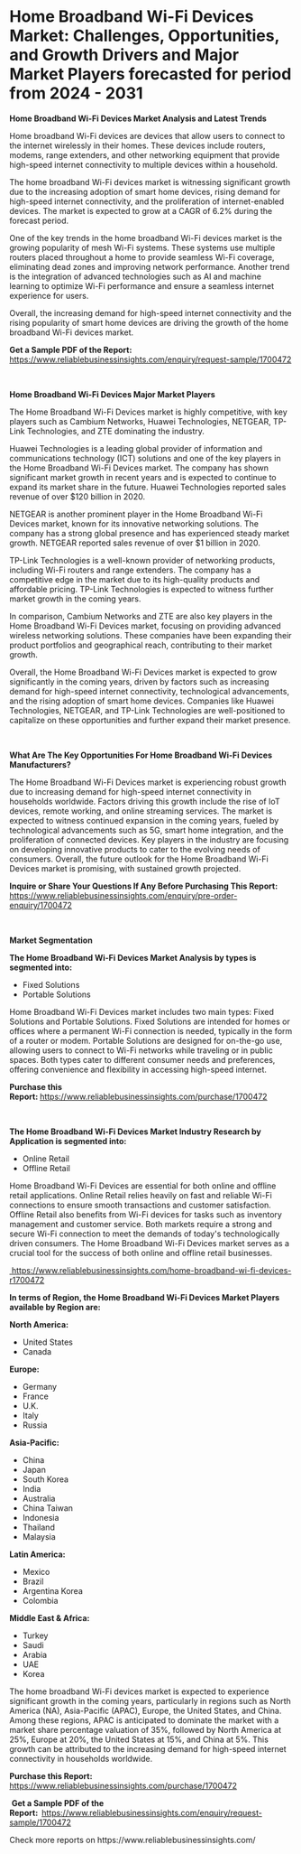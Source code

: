 <p><h1>Home Broadband Wi-Fi Devices Market: Challenges, Opportunities, and Growth Drivers and Major Market Players forecasted for period from 2024 - 2031</h1></p><p><strong>Home Broadband Wi-Fi Devices Market Analysis and Latest Trends</strong></p>
<p><p>Home broadband Wi-Fi devices are devices that allow users to connect to the internet wirelessly in their homes. These devices include routers, modems, range extenders, and other networking equipment that provide high-speed internet connectivity to multiple devices within a household.</p><p>The home broadband Wi-Fi devices market is witnessing significant growth due to the increasing adoption of smart home devices, rising demand for high-speed internet connectivity, and the proliferation of internet-enabled devices. The market is expected to grow at a CAGR of 6.2% during the forecast period.</p><p>One of the key trends in the home broadband Wi-Fi devices market is the growing popularity of mesh Wi-Fi systems. These systems use multiple routers placed throughout a home to provide seamless Wi-Fi coverage, eliminating dead zones and improving network performance. Another trend is the integration of advanced technologies such as AI and machine learning to optimize Wi-Fi performance and ensure a seamless internet experience for users.</p><p>Overall, the increasing demand for high-speed internet connectivity and the rising popularity of smart home devices are driving the growth of the home broadband Wi-Fi devices market.</p></p>
<p><strong>Get a Sample PDF of the Report:&nbsp;</strong> <a href="https://www.reliablebusinessinsights.com/enquiry/request-sample/1700472">https://www.reliablebusinessinsights.com/enquiry/request-sample/1700472</a></p>
<p>&nbsp;</p>
<p><strong>Home Broadband Wi-Fi Devices Major Market Players</strong></p>
<p><p>The Home Broadband Wi-Fi Devices market is highly competitive, with key players such as Cambium Networks, Huawei Technologies, NETGEAR, TP-Link Technologies, and ZTE dominating the industry. </p><p>Huawei Technologies is a leading global provider of information and communications technology (ICT) solutions and one of the key players in the Home Broadband Wi-Fi Devices market. The company has shown significant market growth in recent years and is expected to continue to expand its market share in the future. Huawei Technologies reported sales revenue of over $120 billion in 2020.</p><p>NETGEAR is another prominent player in the Home Broadband Wi-Fi Devices market, known for its innovative networking solutions. The company has a strong global presence and has experienced steady market growth. NETGEAR reported sales revenue of over $1 billion in 2020.</p><p>TP-Link Technologies is a well-known provider of networking products, including Wi-Fi routers and range extenders. The company has a competitive edge in the market due to its high-quality products and affordable pricing. TP-Link Technologies is expected to witness further market growth in the coming years.</p><p>In comparison, Cambium Networks and ZTE are also key players in the Home Broadband Wi-Fi Devices market, focusing on providing advanced wireless networking solutions. These companies have been expanding their product portfolios and geographical reach, contributing to their market growth.</p><p>Overall, the Home Broadband Wi-Fi Devices market is expected to grow significantly in the coming years, driven by factors such as increasing demand for high-speed internet connectivity, technological advancements, and the rising adoption of smart home devices. Companies like Huawei Technologies, NETGEAR, and TP-Link Technologies are well-positioned to capitalize on these opportunities and further expand their market presence.</p></p>
<p>&nbsp;</p>
<p><strong>What Are The Key Opportunities For Home Broadband Wi-Fi Devices Manufacturers?</strong></p>
<p><p>The Home Broadband Wi-Fi Devices market is experiencing robust growth due to increasing demand for high-speed internet connectivity in households worldwide. Factors driving this growth include the rise of IoT devices, remote working, and online streaming services. The market is expected to witness continued expansion in the coming years, fueled by technological advancements such as 5G, smart home integration, and the proliferation of connected devices. Key players in the industry are focusing on developing innovative products to cater to the evolving needs of consumers. Overall, the future outlook for the Home Broadband Wi-Fi Devices market is promising, with sustained growth projected.</p></p>
<p><strong>Inquire or Share Your Questions If Any Before Purchasing This Report:</strong> <a href="https://www.reliablebusinessinsights.com/enquiry/pre-order-enquiry/1700472">https://www.reliablebusinessinsights.com/enquiry/pre-order-enquiry/1700472</a></p>
<p>&nbsp;</p>
<p><strong>Market Segmentation</strong></p>
<p><strong>The Home Broadband Wi-Fi Devices Market Analysis by types is segmented into:</strong></p>
<p><ul><li>Fixed Solutions</li><li>Portable Solutions</li></ul></p>
<p><p>Home Broadband Wi-Fi Devices market includes two main types: Fixed Solutions and Portable Solutions. Fixed Solutions are intended for homes or offices where a permanent Wi-Fi connection is needed, typically in the form of a router or modem. Portable Solutions are designed for on-the-go use, allowing users to connect to Wi-Fi networks while traveling or in public spaces. Both types cater to different consumer needs and preferences, offering convenience and flexibility in accessing high-speed internet.</p></p>
<p><strong>Purchase this Report:&nbsp;</strong><a href="https://www.reliablebusinessinsights.com/purchase/1700472">https://www.reliablebusinessinsights.com/purchase/1700472</a></p>
<p>&nbsp;</p>
<p><strong>The Home Broadband Wi-Fi Devices Market Industry Research by Application is segmented into:</strong></p>
<p><ul><li>Online Retail</li><li>Offline Retail</li></ul></p>
<p><p>Home Broadband Wi-Fi Devices are essential for both online and offline retail applications. Online Retail relies heavily on fast and reliable Wi-Fi connections to ensure smooth transactions and customer satisfaction. Offline Retail also benefits from Wi-Fi devices for tasks such as inventory management and customer service. Both markets require a strong and secure Wi-Fi connection to meet the demands of today's technologically driven consumers. The Home Broadband Wi-Fi Devices market serves as a crucial tool for the success of both online and offline retail businesses.</p></p>
<p><a href="https://www.reliablebusinessinsights.com/home-broadband-wi-fi-devices-r1700472">&nbsp;https://www.reliablebusinessinsights.com/home-broadband-wi-fi-devices-r1700472</a></p>
<p><strong>In terms of Region, the Home Broadband Wi-Fi Devices Market Players available by Region are:</strong></p>
<p>
    <p> <strong> North America: </strong>
        <ul>
            <li>United States</li>
            <li>Canada</li>
        </ul>
        </p> 
    <p> <strong> Europe: </strong>
        <ul>
            <li>Germany</li>
            <li>France</li>
            <li>U.K.</li>
            <li>Italy</li>
            <li>Russia</li>
        </ul>
        </p> 
    <p> <strong> Asia-Pacific: </strong>
        <ul>
            <li>China</li>
            <li>Japan</li>
            <li>South Korea</li>
            <li>India</li>
            <li>Australia</li>
            <li>China Taiwan</li>
            <li>Indonesia</li>
            <li>Thailand</li>
            <li>Malaysia</li>
        </ul>
        </p> 
    <p> <strong> Latin America: </strong>
        <ul>
            <li>Mexico</li>
            <li>Brazil</li>
            <li>Argentina Korea</li>
            <li>Colombia</li>
        </ul>
        </p> 
    <p> <strong> Middle East & Africa: </strong>
        <ul>
            <li>Turkey</li>
            <li>Saudi</li>
            <li>Arabia</li>
            <li>UAE</li>
            <li>Korea</li>
        </ul>
    </p>
    </p>
<p><p>The home broadband Wi-Fi devices market is expected to experience significant growth in the coming years, particularly in regions such as North America (NA), Asia-Pacific (APAC), Europe, the United States, and China. Among these regions, APAC is anticipated to dominate the market with a market share percentage valuation of 35%, followed by North America at 25%, Europe at 20%, the United States at 15%, and China at 5%. This growth can be attributed to the increasing demand for high-speed internet connectivity in households worldwide.</p></p>
<p><strong>Purchase this Report: </strong><a href="https://www.reliablebusinessinsights.com/purchase/1700472">https://www.reliablebusinessinsights.com/purchase/1700472</a></p>
<p>&nbsp;<strong>Get a Sample PDF of the Report:&nbsp;&nbsp;</strong><a href="https://www.reliablebusinessinsights.com/enquiry/request-sample/1700472">https://www.reliablebusinessinsights.com/enquiry/request-sample/1700472</a></p>
<p><strong></strong></p>
<p>Check more reports on https://www.reliablebusinessinsights.com/</p>